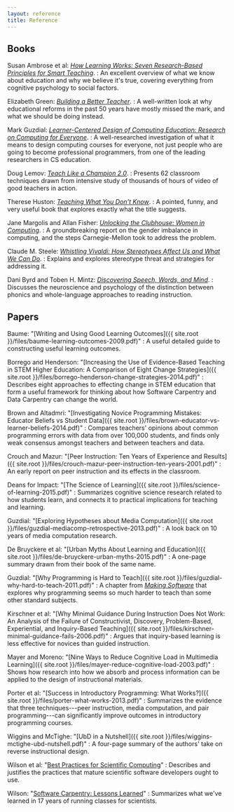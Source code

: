 ```yaml
---
layout: reference
title: Reference
---
```

## Books

Susan Ambrose et al: *[How Learning Works: Seven Research-Based Principles for Smart Teaching][amazon-hlw]*.
:   An excellent overview of what we know about education and why we
    believe it's true, covering everything from cognitive psychology
    to social factors.

Elizabeth Green: *[Building a Better Teacher][amazon-babt]*.
:   A well-written look at why educational reforms in the past 50 years have mostly missed the mark,
    and what we should be doing instead.

Mark Guzdial: *[Learner-Centered Design of Computing Education: Research on Computing for Everyone][amazon-lcdce]*.
:   A well-researched investigation of what it means to design computing courses for everyone,
    not just people who are going to become professional programmers,
    from one of the leading researchers in CS education.

Doug Lemov: *[Teach Like a Champion 2.0][amazon-tlac]*.
:   Presents 62 classroom techniques drawn from intensive study of thousands of hours of video of good teachers in action.

Therese Huston: *[Teaching What You Don't Know][amazon-twydk]*.
:   A pointed, funny, and very useful book that explores exactly what the title suggests.

Jane Margolis and Allan Fisher: *[Unlocking the Clubhouse: Women in Computing][amazon-clubhouse]*.
:   A groundbreaking report on the gender imbalance in computing,
    and the steps Carnegie-Mellon took to address the problem.

Claude M. Steele: *[Whistling Vivaldi: How Stereotypes Affect Us and What We Can Do][amazon-vivaldi]*.
:   Explains and explores stereotype threat and strategies for addressing it.

Dani Byrd and Toben H. Mintz: *[Discovering Speech, Words, and Mind][discovering-speech]*.
:   Discusses the neuroscience and psychology of the distinction between phonics and whole-language approaches to reading instruction.

## Papers

Baume: "[Writing and Using Good Learning Outcomes]({{ site.root }}/files/baume-learning-outcomes-2009.pdf)"
:   A useful detailed guide to constructing useful learning outcomes.

Borrego and Henderson: "[Increasing the Use of Evidence-Based Teaching in STEM Higher Education: A Comparison of Eight Change Strategies]({{ site.root }}/files/borrego-henderson-change-strategies-2014.pdf)"
:   Describes eight approaches to effecting change in STEM education
    that form a useful framework for thinking about how Software Carpentry and Data Carpentry can change the world.

Brown and Altadmri: "[Investigating Novice Programming Mistakes: Educator Beliefs vs Student Data]({{ site.root }}/files/brown-educator-vs-learner-beliefs-2014.pdf)"
:    Compares teachers' opinions about common programming errors with data from over 100,000 students, and finds only weak consensus amongst teachers and between teachers and data.

Crouch and Mazur: "[Peer Instruction: Ten Years of Experience and Results]({{ site.root }}/files/crouch-mazur-peer-instruction-ten-years-2001.pdf)"
:   An early report on peer instruction and its effects in the classroom.

Deans for Impact: "[The Science of Learning]({{ site.root }}/files/science-of-learning-2015.pdf)"
:   Summarizes cognitive science research related to how students learn,
    and connects it to practical implications for teaching and learning.

Guzdial: "[Exploring Hypotheses about Media Computation]({{ site.root }}/files/guzdial-mediacomp-retrospective-2013.pdf)"
:   A look back on 10 years of media computation research.

De Bruyckere et al: "[Urban Myths About Learning and Education]({{ site.root }}/files/de-bruyckere-urban-myths-2015.pdf)"
:   A one-page summary drawn from their book of the same name.

Guzdial: "[Why Programming is Hard to Teach]({{ site.root }}/files/guzdial-why-hard-to-teach-2011.pdf)"
:   A chapter from
    *[Making Software][amazon-making-software]*
    that explores why programming seems so much harder to teach than
    some other standard subjects.

Kirschner et al: "[Why Minimal Guidance During Instruction Does Not Work: An Analysis of the Failure of Constructivist, Discovery, Problem-Based, Experiential, and Inquiry-Based Teaching]({{ site.root }}/files/kirschner-minimal-guidance-fails-2006.pdf)"
:   Argues that inquiry-based learning is less effective for novices than guided instruction.

Mayer and Moreno: "[Nine Ways to Reduce Cognitive Load in Multimedia Learning]({{ site.root }}/files/mayer-reduce-cognitive-load-2003.pdf)"
:   Shows how research into how we absorb and process information
    can be applied to the design of instructional materials.

Porter et al: "[Success in Introductory Programming: What Works?]({{ site.root }}/files/porter-what-works-2013.pdf)"
:   Summarizes the evidence that three techniques---peer instruction, media computation, and pair programming---can
    significantly improve outcomes in introductory programming courses.

Wiggins and McTighe: "[UbD in a Nutshell]({{ site.root }}/files/wiggins-mctighe-ubd-nutshell.pdf)"
:   A four-page summary of the authors' take on reverse instructional design.

Wilson et al: "[Best Practices for Scientific Computing](http://www.plosbiology.org/article/info%3Adoi%2F10.1371%2Fjournal.pbio.1001745)"
:   Describes and justifies the practices that mature scientific software developers ought to use.

Wilson: "[Software Carpentry: Lessons Learned][swc-lessons-learned]"
:   Summarizes what we've learned in 17 years of running classes for scientists.

[amazon-babt]: http://www.amazon.com/Building-Better-Teacher-Teaching-Everyone/dp/0393081591
[amazon-clubhouse]: http://www.amazon.com/Unlocking-Clubhouse-Computing-Jane-Margolis/dp/0262632691/
[amazon-hlw]: http://www.amazon.com/How-Learning-Works-Research-Based-Jossey-Bass/dp/0470484101/
[amazon-lcdce]: http://www.amazon.com/Learner-Centered-Design-Computing-Education-Human-Centered/dp/1627053514/
[amazon-making-software]: http://www.amazon.com/Making-Software-Really-Works-Believe/dp/0596808321/
[amazon-tlac]: http://www.amazon.com/Teach-Like-Champion-2-0-Techniques/dp/1118901851/
[amazon-twydk]: http://www.amazon.com/Teaching-What-You-Dont-Know/dp/0674066170/
[amazon-vivaldi]: http://www.amazon.com/Whistling-Vivaldi-Stereotypes-Affect-Issues/dp/0393339726/
[discovering-speech]: https://books.google.com/books?id=IoTdAUdNkgIC&pg=PA302#v=onepage&q&f=false/
[swc-lessons-learned]: http://f1000research.com/articles/3-62/v2
